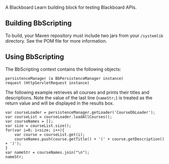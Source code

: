 A Blackboard Learn building block for testing Blackboard APIs.

## Building BbScripting ##
To build, your Maven repository must include two jars from your <blackboard>`/systemlib` directory. See the POM file for more information.

## Using BbScripting ##

The BbScripting context contains the following objects:

    persistenceManager (a BbPersistenceManager instance)
    request (HttpServletRequest instance)

The following example retrieves all courses and prints their titles and descriptions. Note the value of the last line (`nameStr;`) is treated as the return value and will be displayed in the results box.

    var courseLoader = persistenceManager.getLoader('CourseDbLoader');
    var courseList = courseLoader.loadAllCourses();
    var courseNames = [];
    var size = courseList.size();
    for(var i=0; i<size; i++){
        var course = courseList.get(i);
        courseNames.push(course.getTitle() + '(' + course.getDescription() + ')');
    }
    var nameStr = courseNames.join("\n");
    nameStr;
